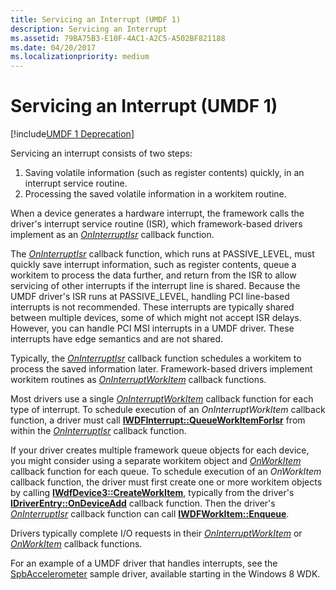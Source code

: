 ```yaml
---
title: Servicing an Interrupt (UMDF 1)
description: Servicing an Interrupt
ms.assetid: 79BA75B3-E10F-4AC1-A2C5-A502BF821188
ms.date: 04/20/2017
ms.localizationpriority: medium
---
```


# Servicing an Interrupt (UMDF 1)


[!include[UMDF 1 Deprecation](../includes/umdf-1-deprecation.md)]

Servicing an interrupt consists of two steps:

1.  Saving volatile information (such as register contents) quickly, in an interrupt service routine.
2.  Processing the saved volatile information in a workitem routine.

When a device generates a hardware interrupt, the framework calls the driver's interrupt service routine (ISR), which framework-based drivers implement as an [*OnInterruptIsr*](/windows-hardware/drivers/ddi/wudfinterrupt/nc-wudfinterrupt-wudf_interrupt_isr) callback function.

The [*OnInterruptIsr*](/windows-hardware/drivers/ddi/wudfinterrupt/nc-wudfinterrupt-wudf_interrupt_isr) callback function, which runs at PASSIVE\_LEVEL, must quickly save interrupt information, such as register contents, queue a workitem to process the data further, and return from the ISR to allow servicing of other interrupts if the interrupt line is shared. Because the UMDF driver's ISR runs at PASSIVE\_LEVEL, handling PCI line-based interrupts is not recommended. These interrupts are typically shared between multiple devices, some of which might not accept ISR delays. However, you can handle PCI MSI interrupts in a UMDF driver. These interrupts have edge semantics and are not shared.

Typically, the [*OnInterruptIsr*](/windows-hardware/drivers/ddi/wudfinterrupt/nc-wudfinterrupt-wudf_interrupt_isr) callback function schedules a workitem to process the saved information later. Framework-based drivers implement workitem routines as [*OnInterruptWorkItem*](/windows-hardware/drivers/ddi/wudfinterrupt/nc-wudfinterrupt-wudf_interrupt_workitem) callback functions.

Most drivers use a single [*OnInterruptWorkItem*](/windows-hardware/drivers/ddi/wudfinterrupt/nc-wudfinterrupt-wudf_interrupt_workitem) callback function for each type of interrupt. To schedule execution of an *OnInterruptWorkItem* callback function, a driver must call [**IWDFInterrupt::QueueWorkItemForIsr**](/windows-hardware/drivers/ddi/wudfddi/nf-wudfddi-iwdfinterrupt-queueworkitemforisr) from within the [*OnInterruptIsr*](/windows-hardware/drivers/ddi/wudfinterrupt/nc-wudfinterrupt-wudf_interrupt_isr) callback function.

If your driver creates multiple framework queue objects for each device, you might consider using a separate workitem object and [*OnWorkItem*](/windows-hardware/drivers/ddi/wudfworkitem/nc-wudfworkitem-wudf_workitem_function) callback function for each queue. To schedule execution of an *OnWorkItem* callback function, the driver must first create one or more workitem objects by calling [**IWdfDevice3::CreateWorkItem**](/windows-hardware/drivers/ddi/wudfddi/nf-wudfddi-iwdfdevice3-createworkitem), typically from the driver's [**IDriverEntry::OnDeviceAdd**](/windows-hardware/drivers/ddi/wudfddi/nf-wudfddi-idriverentry-ondeviceadd) callback function. Then the driver's [*OnInterruptIsr*](/windows-hardware/drivers/ddi/wudfinterrupt/nc-wudfinterrupt-wudf_interrupt_isr) callback function can call [**IWDFWorkItem::Enqueue**](/windows-hardware/drivers/ddi/wudfddi/nf-wudfddi-iwdfworkitem-enqueue).

Drivers typically complete I/O requests in their [*OnInterruptWorkItem*](/windows-hardware/drivers/ddi/wudfinterrupt/nc-wudfinterrupt-wudf_interrupt_workitem) or [*OnWorkItem*](/windows-hardware/drivers/ddi/wudfworkitem/nc-wudfworkitem-wudf_workitem_function) callback functions.

For an example of a UMDF driver that handles interrupts, see the [SpbAccelerometer](/samples/browse/) sample driver, available starting in the Windows 8 WDK.

